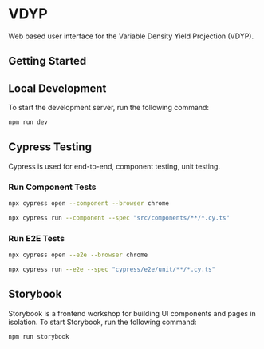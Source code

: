 # VDYP

Web based user interface for the Variable Density Yield Projection (VDYP).

## Getting Started

## Local Development

To start the development server, run the following command:

```bash
npm run dev
```

## Cypress Testing

Cypress is used for end-to-end, component testing, unit testing.

### Run Component Tests

```bash
npx cypress open --component --browser chrome
```

```bash
npx cypress run --component --spec "src/components/**/*.cy.ts"
```

### Run E2E Tests

```bash
npx cypress open --e2e --browser chrome
```

```bash
npx cypress run --e2e --spec "cypress/e2e/unit/**/*.cy.ts"
```

## Storybook

Storybook is a frontend workshop for building UI components and pages in
isolation. To start Storybook, run the following command:

```bash
npm run storybook
```
